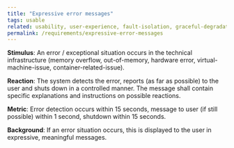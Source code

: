 ```yaml
---
title: "Expressive error messages"
tags: usable
related: usability, user-experience, fault-isolation, graceful-degradation, hazard-warning, user-assistance, interaction-capability
permalink: /requirements/expressive-error-messages
---
```


<div class="quality-requirement" markdown="1">

**Stimulus**: An error / exceptional situation occurs in the technical infrastructure (memory overflow, out-of-memory, hardware error, virtual-machine-issue, container-related-issue).

**Reaction**: The system detects the error, reports (as far as possible) to the user and shuts down in a controlled manner. The message shall contain specific explanations and instructions on possible reactions. 

**Metric**: Error detection occurs within 15 seconds, message to user (if still possible) within 1 second, shutdown within 15 seconds.


**Background**: If an error situation occurs, this is displayed to the user in expressive, meaningful messages. 

</div><br>




